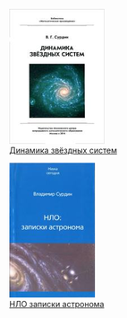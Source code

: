 ![](Динамика%20звёздных%20систем.jpg)  
[Динамика звёздных систем](Динамика%20звёздных%20систем.md)

![](НЛО%20записки%20астронома.jpg)  
[НЛО записки астронома](НЛО%20записки%20астронома.md)
